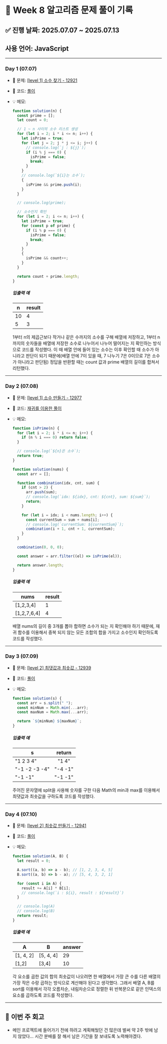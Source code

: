 # 📘 Week 8 알고리즘 문제 풀이 기록

## ✅ 진행 날짜: 2025.07.07 ~ 2025.07.13

## 사용 언어: JavaScript

---

### Day 1 (07.07)

- 🔗 문제: [[level 1] 소수 찾기 - 12921](https://school.programmers.co.kr/learn/courses/30/lessons/12921)
- 📁 코드: [풀이](https://github.com/sysysysyb/Study_Algorithm/tree/a0cc1760af1031ecf6e2c90e97eb8a4e94e54511/%ED%94%84%EB%A1%9C%EA%B7%B8%EB%9E%98%EB%A8%B8%EC%8A%A4/1/12921.%E2%80%85%EC%86%8C%EC%88%98%E2%80%85%EC%B0%BE%EA%B8%B0)
- 💡 메모:

  ```javascript
  function solution(n) {
    const prime = [];
    let count = 0;

    // 1 ~ n 사이의 소수 리스트 생성
    for (let i = 2; i * i <= n; i++) {
      let isPrime = true;
      for (let j = 2; j * j <= i; j++) {
        // console.log(`j : ${j}`);
        if (i % j === 0) {
          isPrime = false;
          break;
        }
      }
      // console.log(`${i}는 소수`);
      {
        isPrime && prime.push(i);
      }
    }

    // console.log(prime);

    // 소수인지 확인
    for (let i = 2; i <= n; i++) {
      let isPrime = true;
      for (const p of prime) {
        if (i % p === 0) {
          isPrime = false;
          break;
        }
      }
      {
        isPrime && count++;
      }
    }

    return count + prime.length;
  }
  ```

  <h5>입출력 예</h5>
  <table class="table">
  <thead><tr>
  <th>n</th>
  <th>result</th>
  </tr>
  </thead>
  <tbody><tr>
  <td>10</td>
  <td>4</td>
  </tr>
  <tr>
  <td>5</td>
  <td>3</td>
  </tr>
  </tbody>
  </table>

  1부터 n의 제곱근보다 작거나 같은 수까지의 소수를 구해 배열에 저장하고, 1부터 n까지의 숫자들을 배열에 저장한 소수로 나누어서 나누어 떨어지는 지 확인하는 방식으로 코드를 작성했다. 이 때 배열 안에 들어 있는 소수는 이후 확인할 때 소수가 아니라고 판단이 되기 때문에(배열 안에 7이 있을 때, 7 나누기 7은 0이므로 7은 소수가 아니라고 판단됨) 정답을 반환할 때는 count 값과 prime 배열의 길이를 합쳐서 리턴했다.

---

### Day 2 (07.08)

- 🔗 문제: [[level 1] 소수 만들기 - 12977](https://school.programmers.co.kr/learn/courses/30/lessons/12977)
- 📁 코드: [재귀를 이용한 풀이](https://github.com/sysysysyb/Study_Algorithm/tree/5bece201b1c8765f7845cea73c1c2a771e4f63ec/%ED%94%84%EB%A1%9C%EA%B7%B8%EB%9E%98%EB%A8%B8%EC%8A%A4/1/12977.%E2%80%85%EC%86%8C%EC%88%98%E2%80%85%EB%A7%8C%EB%93%A4%EA%B8%B0)
- 💡 메모:

  ```javascript
  function isPrime(n) {
    for (let i = 2; i * i <= n; i++) {
      if (n % i === 0) return false;
    }

    // console.log(`${n}은 소수`);
    return true;
  }

  function solution(nums) {
    const arr = [];

    function combination(idx, cnt, sum) {
      if (cnt > 2) {
        arr.push(sum);
        // console.log(`idx: ${idx}, cnt: ${cnt}, sum: ${sum}`);
        return;
      }

      for (let i = idx; i < nums.length; i++) {
        const currentSum = sum + nums[i];
        // console.log(`currentSum: ${currentSum}`);
        combination(i + 1, cnt + 1, currentSum);
      }
    }

    combination(0, 0, 0);

    const answer = arr.filter((el) => isPrime(el));

    return answer.length;
  }
  ```

  <h5>입출력 예</h5>
  <table class="table">
  <thead><tr>
  <th>nums</th>
  <th>result</th>
  </tr>
  </thead>
  <tbody><tr>
  <td>[1,2,3,4]</td>
  <td>1</td>
  </tr>
  <tr>
  <td>[1,2,7,6,4]</td>
  <td>4</td>
  </tr>
  </tbody>
  </table>

  배열 nums의 길이 중 3개를 뽑아 합하면 소수가 되는 지 확인해야 하기 때문에, 재귀 함수를 이용해서 중복 되지 않는 모든 조합의 합을 가지고 소수인지 확인하도록 코드를 작성했다.

---

### Day 3 (07.09)

- 🔗 문제: [[level 2] 최댓값과 최솟값 - 12939](https://school.programmers.co.kr/learn/courses/30/lessons/12939)
- 📁 코드: [풀이](https://github.com/sysysysyb/Study_Algorithm/tree/ccff25114ae4a4c7fd0d45209748f0993169abb3/%ED%94%84%EB%A1%9C%EA%B7%B8%EB%9E%98%EB%A8%B8%EC%8A%A4/2/12939.%E2%80%85%EC%B5%9C%EB%8C%93%EA%B0%92%EA%B3%BC%E2%80%85%EC%B5%9C%EC%86%9F%EA%B0%92)
- 💡 메모:

  ```javascript
  function solution(s) {
    const arr = s.split(" ");
    const minNum = Math.min(...arr);
    const maxNum = Math.max(...arr);

    return `${minNum} ${maxNum}`;
  }
  ```

  <h5>입출력 예</h5>
  <table class="table">
      <thead><tr>
  <th>s</th>
  <th style="text-align: center">return</th>
  </tr>
  </thead>
      <tbody><tr>
  <td>"1 2 3 4"</td>
  <td style="text-align: center">"1 4"</td>
  </tr>
  <tr>
  <td>"-1 -2 -3 -4"</td>
  <td style="text-align: center">"-4 -1"</td>
  </tr>
  <tr>
  <td>"-1 -1"</td>
  <td style="text-align: center">"-1 -1"</td>
  </tr>
  </tbody>
      </table>

  주어진 문자열에 split을 사용해 숫자를 구한 다음 Math의 min과 max를 이용해서 최댓값과 최솟값을 구하도록 코드를 작성했다.

---

### Day 4 (07.10)

- 🔗 문제: [[level 2] 최솟값 만들기 - 12941](https://school.programmers.co.kr/learn/courses/30/lessons/12941)
- 📁 코드: [풀이](https://github.com/sysysysyb/Study_Algorithm/tree/ef9ae571e50cefd5ab2c1f2c163e7bb0a88e0602/%ED%94%84%EB%A1%9C%EA%B7%B8%EB%9E%98%EB%A8%B8%EC%8A%A4/2/12941.%E2%80%85%EC%B5%9C%EC%86%9F%EA%B0%92%E2%80%85%EB%A7%8C%EB%93%A4%EA%B8%B0)
- 💡 메모:

  ```javascript
  function solution(A, B) {
    let result = 0;

    A.sort((a, b) => a - b); // [1, 2, 3, 4, 5]
    B.sort((a, b) => b - a); // [5, 4, 3, 2, 1]

    for (const i in A) {
      result += A[i] * B[i];
      // console.log(`i : ${i}, result : ${result}`)
    }

    // console.log(A)
    // console.log(B)
    return result;
  }
  ```

  <h5>입출력 예</h5>
  <table class="table">
      <thead><tr>
  <th>A</th>
  <th>B</th>
  <th>answer</th>
  </tr>
  </thead>
      <tbody><tr>
  <td>[1, 4, 2]</td>
  <td>[5, 4, 4]</td>
  <td>29</td>
  </tr>
  <tr>
  <td>[1,2]</td>
  <td>[3,4]</td>
  <td>10</td>
  </tr>
  </tbody>
      </table>

  각 요소를 곱한 값의 합의 최솟값이 나오려면 한 배열에서 가장 큰 수를 다른 배열의 가장 작은 수랑 곱하는 방식으로 계산해야 된다고 생각했다. 그래서 배열 A, B를 sort를 이용해서 각각 오름차순, 내림차순으로 정렬한 뒤 반복문으로 같은 인덱스의 요소를 곱하도록 코드를 작성했다.

---

## 📌 이번 주 회고

- 메인 프로젝트에 들어가기 전에 하려고 계획해뒀던 건 많은데 벌써 약 2주 밖에 남지 않았다... 시간 분배를 잘 해서 남은 기간을 잘 보내도록 노력해야겠다.

